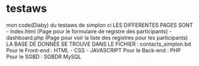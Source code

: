 # testaws
mon code(Diaby) du testaws de simplon ci 
LES DIFFERENTES PAGES SONT
	- index.html	(Page pour le formulaire de registre des participants)
	- dashboard.php	(Page pour voir la liste des registres pour les participants)
LA BASE DE DONNEE SE TROUVE DANS LE FICHIER	:	contacts_simplon.bd
Pour le Front-end	: HTML - CSS - JAVASCRIPT
Pour le Back-end	: PHP				
Pour le SGBD		: SGBDR MySQL

